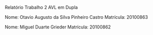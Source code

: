 Relatório Trabalho 2 AVL em Dupla

Nome: Otavio Augusto da Silva Pinheiro Castro
Matrícula: 20100863

Nome: Miguel Duarte Grieder
Matrícula: 20100862

